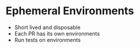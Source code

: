 # Ephemeral Environments
- Short lived and disposable
- Each PR has its own environments
- Run tests on environments